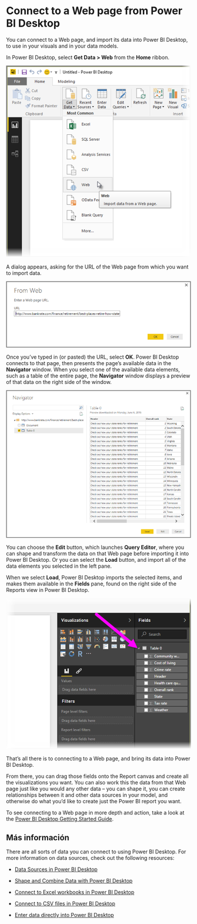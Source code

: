 <properties
   pageTitle="Connect to a Web page from Power BI Desktop"
   description="Easily connect to and use Web page data in Power BI Desktop"
   services="powerbi"
   documentationCenter=""
   authors="davidiseminger"
   manager="mblythe"
   backup=""
   editor=""
   tags=""
   qualityFocus="no"
   qualityDate=""/>

<tags
   ms.service="powerbi"
   ms.devlang="NA"
   ms.topic="article"
   ms.tgt_pltfrm="NA"
   ms.workload="powerbi"
   ms.date="09/29/2016"
   ms.author="davidi"/>

# Connect to a Web page from Power BI Desktop

You can connect to a Web page, and import its data into Power BI Desktop, to use in your visuals and in your data models.

In Power BI Desktop, select <bpt id="p1">**</bpt>Get Data &gt; Web<ept id="p1">**</ept> from the <bpt id="p2">**</bpt>Home<ept id="p2">**</ept> ribbon.

![](media/powerbi-desktop-connect-to-web/connect-to-web_1.png)

A dialog appears, asking for the URL of the Web page from which you want to import data.

![](media/powerbi-desktop-connect-to-web/connect-to-web_2.png)

Once you’ve typed in (or pasted) the URL, select <bpt id="p1">**</bpt>OK<ept id="p1">**</ept>. Power BI Desktop connects to that page, then presents the page’s available data in the <bpt id="p1">**</bpt>Navigator<ept id="p1">**</ept> window. When you select one of the available data elements, such as a table of the entire page, the <bpt id="p1">**</bpt>Navigator<ept id="p1">**</ept> window displays a preview of that data on the right side of the window.

![](media/powerbi-desktop-connect-to-web/connect-to-web_3.png)

You can choose the <bpt id="p1">**</bpt>Edit<ept id="p1">**</ept> button, which launches <bpt id="p2">**</bpt>Query Editor<ept id="p2">**</ept>, where you can shape and transform the data on that Web page before importing it into Power BI Desktop. Or you can select the <bpt id="p1">**</bpt>Load<ept id="p1">**</ept> button, and import all of the data elements you selected in the left pane.

When we select <bpt id="p1">**</bpt>Load<ept id="p1">**</ept>, Power BI Desktop imports the selected items, and makes them available in the <bpt id="p2">**</bpt>Fields<ept id="p2">**</ept> pane, found on the right side of the Reports view in Power BI Desktop.

![](media/powerbi-desktop-connect-to-web/connect-to-web_4.png)

That’s all there is to connecting to a Web page, and bring its data into Power BI Desktop.

From there, you can drag those fields onto the Report canvas and create all the visualizations you want. You can also work this the data from that Web page just like you would any other data – you can shape it, you can create relationships between it and other data sources in your model, and otherwise do what you’d like to create just the Power BI report you want.

To see connecting to a Web page in more depth and action, take a look at the <bpt id="p1">[</bpt>Power BI Desktop Getting Started Guide<ept id="p1">](powerbi-desktop-getting-started.md)</ept>.


## Más información

﻿There are all sorts of data you can connect to using Power BI Desktop. For more information on data sources, check out the following resources:

-   [Data Sources in Power BI Desktop](powerbi-desktop-data-sources.md)

-   [Shape and Combine Data with Power BI Desktop](powerbi-desktop-shape-and-combine-data.md)

-   [Connect to Excel workbooks in Power BI Desktop](powerbi-desktop-connect-excel.md)   

-   [Connect to CSV files in Power BI Desktop](powerbi-desktop-connect-csv.md)   

-   [Enter data directly into Power BI Desktop](powerbi-desktop-enter-data-directly-into-desktop.md)   

